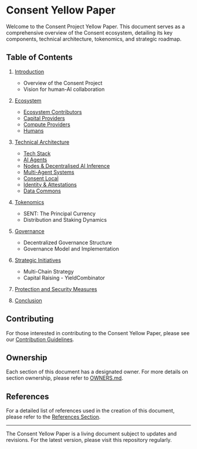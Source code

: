 # Consent Yellow Paper

Welcome to the Consent Project Yellow Paper. This document serves as a comprehensive overview of the Consent ecosystem, detailing its key components, technical architecture, tokenomics, and strategic roadmap.

## Table of Contents

1. [Introduction](introduction.md)
   - Overview of the Consent Project
   - Vision for human-AI collaboration

2. [Ecosystem](ecosystem.md)
   - [Ecosystem Contributors](ecosystem.md##ecosystem-contributors)
   - [Capital Providers](ecosystem.md##capital-providers)
   - [Compute Providers](ecosystem.md##compute-providers)
   - [Humans](ecosystem.md##humans)

3. [Technical Architecture](technical_architecture.md)
   - [Tech Stack](technical_architecture.md##tech-stack)
   - [AI Agents](technical_architecture.md##ai-agents)
   - [Nodes & Decentralised AI Inference](technical_architecture.md##nodes--decentralised-ai-inference)
   - [Multi-Agent Systems](technical_architecture.md##multi-agent-systems)
   - [Consent Local](technical_architecture.md##consent-local)
   - [Identity & Attestations](technical_architecture.md##identity--attestations)
   - [Data Commons](technical_architecture.md##data-commons)

4. [Tokenomics](tokenomics.md)
   - SENT: The Principal Currency
   - Distribution and Staking Dynamics

5. [Governance](governance.md)
   - Decentralized Governance Structure
   - Governance Model and Implementation

6. [Strategic Initiatives](./section_06_strategic_initiatives.md)
   - Multi-Chain Strategy
   - Capital Raising - YieldCombinator

7. [Protection and Security Measures](./section_07_protection_and_security_measures.md)

8. [Conclusion](./section_08_conclusion.md)

## Contributing

For those interested in contributing to the Consent Yellow Paper, please see our [Contribution Guidelines](CONTRIBUTING.md).

## Ownership

Each section of this document has a designated owner. For more details on section ownership, please refer to [OWNERS.md](OWNERS.md).

## References

For a detailed list of references used in the creation of this document, please refer to the [References Section](./section_references.md).

---

The Consent Yellow Paper is a living document subject to updates and revisions. For the latest version, please visit this repository regularly.
